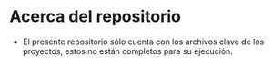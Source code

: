 # Acerca del repositorio

* El presente repositorio sólo cuenta con los archivos clave de los proyectos, estos no están completos para su ejecución.
